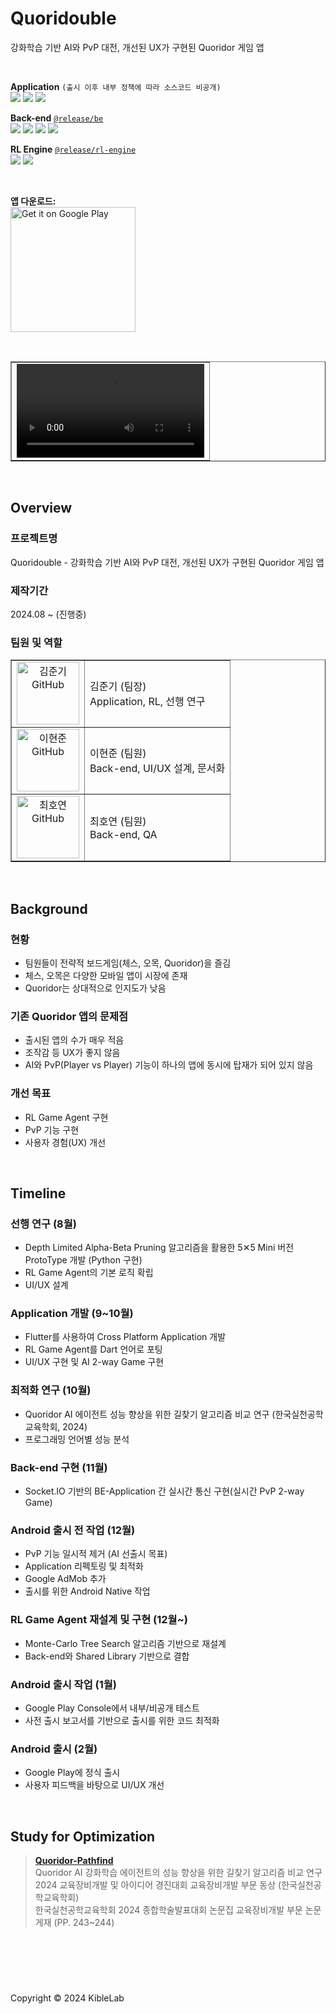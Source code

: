 # Quoridouble

강화학습 기반 AI와 PvP 대전, 개선된 UX가 구현된 Quoridor 게임 앱

<br />

**Application** `(출시 이후 내부 정책에 따라 소스코드 비공개)`<br />
<img src="https://img.shields.io/badge/Flutter-181717?style=flat-square&logo=flutter" />
<img src="https://img.shields.io/badge/Socket.IO Client-181717?style=flat-square&logo=Socket.io" />
<img src="https://img.shields.io/badge/Dart-181717?style=flat-square&logo=Dart" /> <br />

**Back-end** [`@release/be`](https://github.com/KibleLab/quoridouble/tree/@release/be) <br />
<img src="https://img.shields.io/badge/Spring Boot-181717?style=flat-square&logo=springboot" />
<img src="https://img.shields.io/badge/Socket.IO-181717?style=flat-square&logo=Socket.io" />
<img src="https://img.shields.io/badge/Gradle-181717?style=flat-square&logo=gradle" />
<img src="https://img.shields.io/badge/Java-181717?style=flat-square&logo=java" />

**RL Engine** [`@release/rl-engine`](https://github.com/KibleLab/quoridouble/tree/@release/rl-engine) <br />
<img src="https://img.shields.io/badge/CMake-181717?style=flat-square&logo=cmake" />
<img src="https://img.shields.io/badge/C++-181717?style=flat-square&logo=cplusplus" />

<br />

**앱 다운로드:** <br />
[<img alt="Get it on Google Play" src="https://play.google.com/intl/en_us/badges/static/images/badges/en_badge_web_generic.png" width="200" />](https://play.google.com/store/apps/details?id=xyz.quoridouble)

<br />

<table border="1">
	<tr>
		<td align="center">
			<video src="https://github.com/user-attachments/assets/d843d772-89ed-49a9-95de-a449f0b022f3"  controls autoplay>
		</td>
	</tr>
</table>

<br />

## Overview

### 프로젝트명

Quoridouble - 강화학습 기반 AI와 PvP 대전, 개선된 UX가 구현된 Quoridor 게임 앱

### 제작기간

2024.08 ~ (진행중)

### 팀원 및 역할

<table border="1">
  <tr>
      <td align="center"><a href="https://github.com/Vulpes94"><img height="100px" width="100px" src="https://avatars.githubusercontent.com/u/74402423?v=4" alt="김준기 GitHub"/></a></td>
			<td align="left">김준기 (팀장)</br>Application, RL, 선행 연구</td>
  </tr>
  <tr>
			<td align="center"><a href="https://github.com/RegistryHJ"><img height="100px" width="100px" src="https://avatars.githubusercontent.com/u/55695897?v=4" alt="이현준 GitHub"/></a></td>
      <td align="left">이현준 (팀원)</br>Back-end, UI/UX 설계, 문서화</td>  
  </tr>
	<tr>
		<td align="center"><a href="https://github.com/SDpardres"><img height="100px" width="100px" src="https://avatars.githubusercontent.com/u/143976588?v=4" alt="최호연 GitHub"/></a></td>
		<td align="left">최호연 (팀원)</br>Back-end, QA</td>
	</tr>
</table>

<br />

## Background

### 현황

- 팀원들이 전략적 보드게임(체스, 오목, Quoridor)을 즐김
- 체스, 오목은 다양한 모바일 앱이 시장에 존재
- Quoridor는 상대적으로 인지도가 낮음

### 기존 Quoridor 앱의 문제점

- 출시된 앱의 수가 매우 적음
- 조작감 등 UX가 좋지 않음
- AI와 PvP(Player vs Player) 기능이 하나의 앱에 동시에 탑재가 되어 있지 않음

### 개선 목표

- RL Game Agent 구현
- PvP 기능 구현
- 사용자 경험(UX) 개선

<br>

## Timeline

### 선행 연구 (8월)

- Depth Limited Alpha-Beta Pruning 알고리즘을 활용한 5✕5 Mini 버전 ProtoType 개발 (Python 구현)
- RL Game Agent의 기본 로직 확립
- UI/UX 설계

### Application 개발 (9~10월)

- Flutter를 사용하여 Cross Platform Application 개발
- RL Game Agent를 Dart 언어로 포팅
- UI/UX 구현 및 AI 2-way Game 구현

### 최적화 연구 (10월)

- Quoridor AI 에이전트 성능 향상을 위한 길찾기 알고리즘 비교 연구 (한국실천공학교육학회, 2024)
- 프로그래밍 언어별 성능 분석

### Back-end 구현 (11월)

- Socket.IO 기반의 BE-Application 간 실시간 통신 구현(실시간 PvP 2-way Game)

### Android 출시 전 작업 (12월)

- PvP 기능 일시적 제거 (AI 선출시 목표)
- Application 리펙토링 및 최적화
- Google AdMob 추가
- 출시를 위한 Android Native 작업

### RL Game Agent 재설계 및 구현 (12월~)

- Monte-Carlo Tree Search 알고리즘 기반으로 재설계
- Back-end와 Shared Library 기반으로 결합

### Android 출시 작업 (1월)

- Google Play Console에서 내부/비공개 테스트
- 사전 출시 보고서를 기반으로 출시를 위한 코드 최적화

### Android 출시 (2월)

- Google Play에 정식 출시
- 사용자 피드백을 바탕으로 UI/UX 개선

<br />

## Study for Optimization

> **[Quoridor-Pathfind](https://github.com/RegistryHJ/quoridor-pathfind)** <br />
> Quoridor AI 강화학습 에이전트의 성능 향상을 위한 길찾기 알고리즘 비교 연구 <br />
> 2024 교육장비개발 및 아이디어 경진대회 교육장비개발 부문 동상 (한국실천공학교육학회) <br />
> 한국실천공학교육학회 2024 종합학술발표대회 논문집 교육장비개발 부문 논문 게재 (PP. 243~244) <br />

<br />

## <br />

Copyright © 2024 KibleLab
